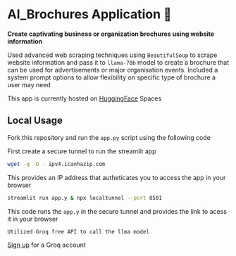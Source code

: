 # AI_Brochures Application 🎨

<b> Create captivating business or organization brochures using website information </b>

Used advanced web scraping techniques using `BeautifulSoup` to scrape website information and pass it to `llama-70b` model to create a brochure that can be used for advertisements or major organisation events. Included a system prompt options to allow flexibility on specific type of brochure a user may need  

This app is currently hosted on <a href='https://huggingface.co/spaces/Koomemartin/AI_Brochures'>HuggingFace</a> Spaces


## Local Usage

Fork this repository and run the `app.py` script using the following code

First create a secure tunnel to run the streamlit app

```bash
wget -q -O - ipv4.icanhazip.com
```
This provides an IP address that autheticates you to access the app in your browser

```bash
streamlit run app.y & npx localtunnel --port 8501
```
This code runs the `app.y` in the secure tunnel and provides the link to acess it in your browser

```plain text
Utilized Groq free API to call the llma model
```

<a href='https://console.groq.com/'>Sign up</a> for a Groq account




